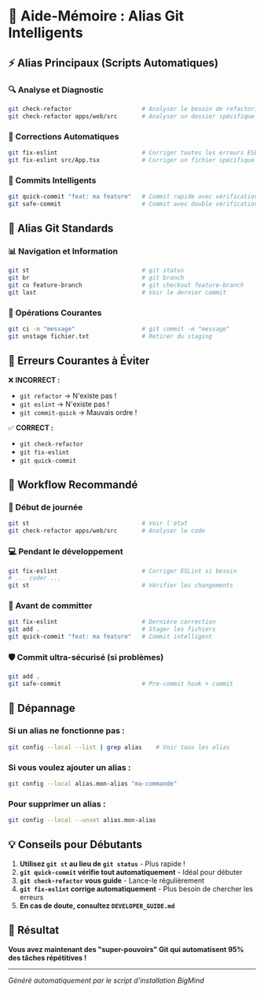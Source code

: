 # 🚀 Aide-Mémoire : Alias Git Intelligents

## ⚡ Alias Principaux (Scripts Automatiques)

### 🔍 Analyse et Diagnostic

```bash
git check-refactor                    # Analyser le besoin de refactoring
git check-refactor apps/web/src       # Analyser un dossier spécifique
```

### 🔧 Corrections Automatiques

```bash
git fix-eslint                        # Corriger toutes les erreurs ESLint
git fix-eslint src/App.tsx            # Corriger un fichier spécifique
```

### 📝 Commits Intelligents

```bash
git quick-commit "feat: ma feature"   # Commit rapide avec vérifications
git safe-commit                       # Commit avec double vérification
```

## 🎯 Alias Git Standards

### 📊 Navigation et Information

```bash
git st                                # git status
git br                                # git branch
git co feature-branch                 # git checkout feature-branch
git last                              # Voir le dernier commit
```

### 🔄 Opérations Courantes

```bash
git ci -m "message"                   # git commit -m "message"
git unstage fichier.txt               # Retirer du staging
```

## 🚨 Erreurs Courantes à Éviter

❌ **INCORRECT :**

- `git refactor` → N'existe pas !
- `git eslint` → N'existe pas !
- `git commit-quick` → Mauvais ordre !

✅ **CORRECT :**

- `git check-refactor`
- `git fix-eslint`
- `git quick-commit`

## 🎯 Workflow Recommandé

### 🌅 Début de journée

```bash
git st                                # Voir l'état
git check-refactor apps/web/src       # Analyser le code
```

### 💻 Pendant le développement

```bash
git fix-eslint                        # Corriger ESLint si besoin
# ... coder ...
git st                                # Vérifier les changements
```

### 📝 Avant de committer

```bash
git fix-eslint                        # Dernière correction
git add .                             # Stager les fichiers
git quick-commit "feat: ma feature"   # Commit intelligent
```

### 🛡️ Commit ultra-sécurisé (si problèmes)

```bash
git add .
git safe-commit                       # Pre-commit hook + commit
```

## 🔧 Dépannage

### Si un alias ne fonctionne pas :

```bash
git config --local --list | grep alias    # Voir tous les alias
```

### Si vous voulez ajouter un alias :

```bash
git config --local alias.mon-alias "ma-commande"
```

### Pour supprimer un alias :

```bash
git config --local --unset alias.mon-alias
```

## 💡 Conseils pour Débutants

1. **Utilisez `git st` au lieu de `git status`** - Plus rapide !
2. **`git quick-commit` vérifie tout automatiquement** - Idéal pour débuter
3. **`git check-refactor` vous guide** - Lance-le régulièrement
4. **`git fix-eslint` corrige automatiquement** - Plus besoin de chercher les erreurs
5. **En cas de doute, consultez `DEVELOPER_GUIDE.md`**

## 🎉 Résultat

**Vous avez maintenant des "super-pouvoirs" Git qui automatisent 95% des tâches répétitives !**

---

_Généré automatiquement par le script d'installation BigMind_

